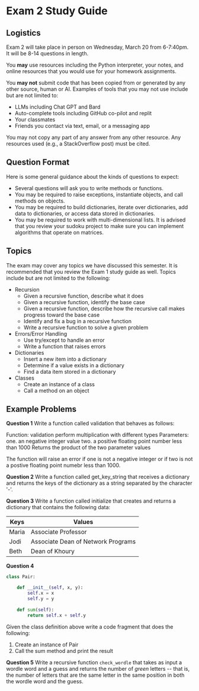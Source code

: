 Exam 2 Study Guide
==================

## Logistics

Exam 2 will take place in person on Wednesday, March 20 from 6-7:40pm. It will be 8-14 questions in length. 

You **may** use resources including the Python interpreter, your notes, and online resources that you would use for your homework assignments. 

You **may not** submit code that has been copied from or generated by any other source, human or AI. Examples of tools that you may not use include but are not limited to:

- LLMs including Chat GPT and Bard
- Auto-complete tools including GitHub co-pilot and replit
- Your classmates
- Friends you contact via text, email, or a messaging app

You may not copy any part of any answer from any other resource. Any resources used (e.g., a StackOverflow post) must be cited.

## Question Format

Here is some general guidance about the kinds of questions to expect:

- Several questions will ask you to write methods or functions.
- You may be required to raise exceptions, instantiate objects, and call methods on objects.
- You may be required to build dictionaries, iterate over dictionaries, add data to dictionaries, or access data stored in dictionaries.
- You may be required to work with multi-dimensional lists. It is advised that you review your sudoku project to make sure you can implement algorithms that operate on matrices.

## Topics

The exam may cover any topics we have discussed this semester. It is recommended that you review the Exam 1 study guide as well. Topics include but are not limited to the following:

* Recursion
  - Given a recursive function, describe what it does
  - Given a recursive function, identify the base case
  - Given a recursive function, describe how the recursive call makes progress toward the base case
  - Identify and fix a bug in a recursive function
  - Write a recursive function to solve a given problem
* Errors/Error Handling
  - Use try/except to handle an error
  - Write a function that raises errors
* Dictionaries
  - Insert a new item into a dictionary
  - Determine if a value exists in a dictionary
  - Find a data item stored in a dictionary
* Classes
  - Create an instance of a class
  - Call a method on an object

## Example Problems

**Question 1**
Write a function called validation that behaves as follows:

Function: validation
   perform multiplication with different types
Parameters:
   one. an negative integer value
   two. a positive floating point number less than 1000
Returns the product of the two parameter values

The function will raise an error if one is not a negative integer or if two is not a postive floating point numebr less than 1000.

**Question 2**
Write a function called get\_key\_string that receives a dictionary and returns the keys of the dictionary as a string separated by the character '-'.

**Question 3**
Write a function called initialize that creates and returns a dictionary that contains the following data:

|Keys| Values	                    |
|---|----------------------------|
| Maria | Associate Professor |
| Jodi | Associate Dean of Network Programs |
| Beth | Dean of Khoury |

**Question 4**

```python
class Pair:

	def __init__(self, x, y):
		self.x = x
		self.y = y	
				
	def sum(self):
		return self.x + self.y
```

Given the class definition above write a code fragment that does the following:

1. Create an instance of Pair
2. Call the sum method and print the result

**Question 5**
Write a recursive function ```check_wordle``` that takes as input a wordle word and a guess and returns the number of *green* letters -- that is, the number of letters that are the same letter in the same position in both the wordle word and the guess.